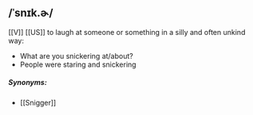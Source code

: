 ## /ˈsnɪk.ɚ/
[[V]] [[US]]
to laugh at someone or something in a silly and often unkind way:

- What are you snickering at/about?
- People were staring and snickering

##### Synonyms:
- [[Snigger]]